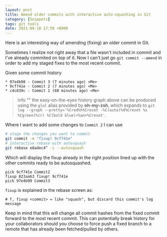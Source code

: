 ```yaml
---
layout: post
title: Amend older commits with interactive auto-squashing in Git
category: [Snippets]
tags: git tools
date: 2021-09-18 17:59 +0900
---
```

Here is an interesting way of amending (fixing) an older commit in Git.

Sometimes I realize not right away that a file wasn't included in commit and I've already commited on top of it.
Now I can't just go `git commit --amend` in order to add my staged fixes to the most recent commit.

Given some commit history

```
* 97e4b90 - Commit 3 (7 minutes ago) <Me>
* 9cf741e - Commit 2 (7 minutes ago) <Me>
* c4c839c - Commit 1 (60 minutes ago) <Me>
```

> info ""
> the easy-on-the-eyes history graph above can be produced using the `glol` alias provided by **oh-my-zsh**, which expands to
> `git log --graph --pretty='%Cred%h%Creset -%C(auto)%d%Creset %s %Cgreen(%cr) %C(bold blue)<%an>%Creset'`.

Where I want to add some changes to `Commit 2` I can use

```sh
# stage the changes you want to commit 
git commit -m "fixup! 9cf741e"
# interactive rebase with autosquash
git rebase e8adec4^ -i --autosquash
```

Which will display the fixup already in the right position lined up with the other commits ready to be autosquashed.

```
pick 9cf741e Commit2
fixup 823aa63 fixup! 9cf741e
pick 97e4b90 Commit3
```

`fixup` is explained in the rebase screen as:

```
# f, fixup <commit> = like "squash", but discard this commit's log message
```

Keep in mind that this will change all commit hashes from the fixed commit forward to the most recent commit.
This can potentially break history for your collaborators should you choose to force push a fixed branch to a remote that has already been fetched/pulled by others.
